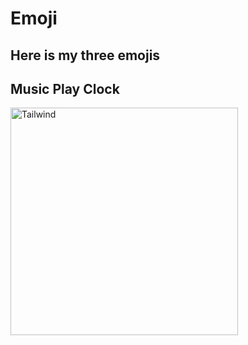 # Emoji

Here is my three emojis
-----
Music
Play
Clock
-----
<img width="364" alt="Tailwind" src="https://user-images.githubusercontent.com/99861500/202918287-43788837-2143-4d17-8eb0-cf410b073681.png">
